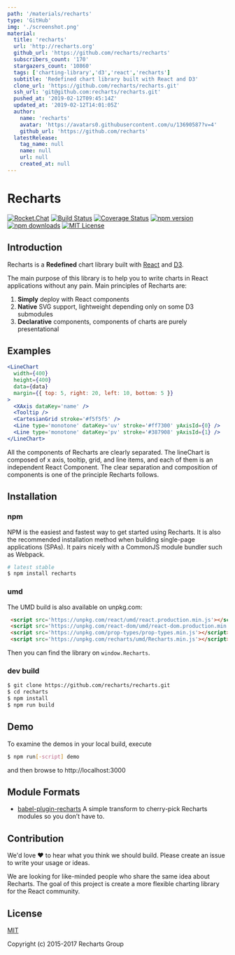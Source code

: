 ```yaml
---
path: '/materials/recharts'
type: 'GitHub'
img: './screenshot.png'
material:
  title: 'recharts'
  url: 'http://recharts.org'
  github_url: 'https://github.com/recharts/recharts'
  subscribers_count: '170'
  stargazers_count: '10860'
  tags: ['charting-library','d3','react','recharts']
  subtitle: 'Redefined chart library built with React and D3'
  clone_url: 'https://github.com/recharts/recharts.git'
  ssh_url: 'git@github.com:recharts/recharts.git'
  pushed_at: '2019-02-12T09:45:14Z'
  updated_at: '2019-02-12T14:01:05Z'
  author:
    name: 'recharts'
    avatar: 'https://avatars0.githubusercontent.com/u/13690587?v=4'
    github_url: 'https://github.com/recharts'
  latestRelease:
    tag_name: null
    name: null
    url: null
    created_at: null
---
```

# Recharts

[![Rocket.Chat](https://demo.rocket.chat/images/join-chat.svg)](https://demo.rocket.chat/channel/recharts)
[![Build Status](https://travis-ci.org/recharts/recharts.svg)](https://travis-ci.org/recharts/recharts)
[![Coverage Status](https://coveralls.io/repos/recharts/recharts/badge.svg?branch=master&service=github)](https://coveralls.io/github/recharts/recharts?branch=master)
[![npm version](https://badge.fury.io/js/recharts.svg)](http://badge.fury.io/js/recharts)
[![npm downloads](https://img.shields.io/npm/dm/recharts.svg?style=flat-square)](https://www.npmjs.com/package/recharts)
[![MIT License](https://img.shields.io/badge/license-MIT-blue.svg?style=flat)](https://github.com/recharts/recharts/raw/master/LICENSE)

## Introduction

Recharts is a **Redefined** chart library built with [React](https://facebook.github.io/react/) and [D3](http://d3js.org).

The main purpose of this library is to help you to write charts in React applications without any pain. Main principles of Recharts are:

1. **Simply** deploy with React components
1. **Native** SVG support, lightweight depending only on some D3 submodules
1. **Declarative** components, components of charts are purely presentational

## Examples

```jsx
<LineChart
  width={400}
  height={400}
  data={data}
  margin={{ top: 5, right: 20, left: 10, bottom: 5 }}
>
  <XAxis dataKey='name' />
  <Tooltip />
  <CartesianGrid stroke='#f5f5f5' />
  <Line type='monotone' dataKey='uv' stroke='#ff7300' yAxisId={0} />
  <Line type='monotone' dataKey='pv' stroke='#387908' yAxisId={1} />
</LineChart>
```

All the components of Recharts are clearly separated. The lineChart is composed of x axis, tooltip, grid, and line items, and each of them is an independent React Component. The clear separation and composition of components is one of the principle Recharts follows.

## Installation

### npm

NPM is the easiest and fastest way to get started using Recharts. It is also the recommended installation method when building single-page applications (SPAs). It pairs nicely with a CommonJS module bundler such as Webpack.


```sh
# latest stable
$ npm install recharts
```


### umd

The UMD build is also available on unpkg.com:


```html
 <script src='https://unpkg.com/react/umd/react.production.min.js'></script>
 <script src='https://unpkg.com/react-dom/umd/react-dom.production.min.js'></script>
 <script src='https://unpkg.com/prop-types/prop-types.min.js'></script>
 <script src='https://unpkg.com/recharts/umd/Recharts.min.js'></script>
```

Then you can find the library on `window.Recharts`.

### dev build

```sh
$ git clone https://github.com/recharts/recharts.git
$ cd recharts
$ npm install
$ npm run build
```

## Demo

To examine the demos in your local build, execute


```sh
$ npm run[-script] demo
```

and then browse to http://localhost:3000

## Module Formats

- [babel-plugin-recharts](https://github.com/recharts/babel-plugin-recharts) A simple transform to cherry-pick Recharts modules so you don’t have to.

## Contribution

We'd love :heart: to hear what you think we should build. Please create an issue to write your usage or ideas.

We are looking for like-minded people who share the same idea about Recharts. The goal of this project is create a more flexible charting library for the  React community.

## License

[MIT](http://opensource.org/licenses/MIT)

Copyright (c) 2015-2017 Recharts Group
